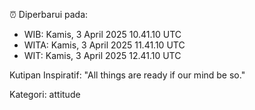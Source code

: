 ⏰ Diperbarui pada:
- WIB: Kamis, 3 April 2025 10.41.10 UTC
- WITA: Kamis, 3 April 2025 11.41.10 UTC
- WIT: Kamis, 3 April 2025 12.41.10 UTC

Kutipan Inspiratif:
"All things are ready if our mind be so."


Kategori: attitude

